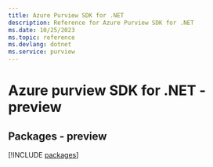 ```yaml
---
title: Azure Purview SDK for .NET
description: Reference for Azure Purview SDK for .NET
ms.date: 10/25/2023
ms.topic: reference
ms.devlang: dotnet
ms.service: purview
---
```

# Azure purview SDK for .NET - preview
## Packages - preview
[!INCLUDE [packages](purview-index.md)]